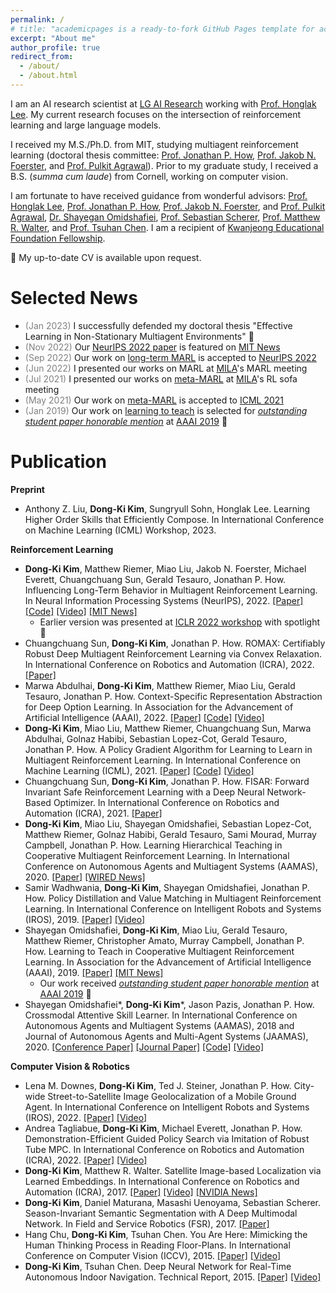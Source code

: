 ```yaml
---
permalink: /
# title: "academicpages is a ready-to-fork GitHub Pages template for academic personal websites"
excerpt: "About me"
author_profile: true
redirect_from:
  - /about/
  - /about.html
---
```

I am an AI research scientist at <a href="https://www.lgresearch.ai/" target="_blank">LG AI Research</a> working with <a href="https://scholar.google.com/citations?user=fmSHtE8AAAAJ&hl=en" target="_blank">Prof. Honglak Lee</a>. My current research focuses on the intersection of reinforcement learning and large language models.

I received my M.S./Ph.D. from MIT, studying multiagent reinforcement learning (doctoral thesis committee: <a href="https://scholar.google.com/citations?user=gX7rSCcAAAAJ&hl=en" target="_blank">Prof. Jonathan P. How</a>, <a href="https://www.jakobfoerster.com/" target="_blank">Prof. Jakob N. Foerster</a>, and <a href="http://people.csail.mit.edu/pulkitag/" target="_blank">Prof. Pulkit Agrawal</a>). Prior to my graduate study, I received a B.S. (*summa cum laude*) from Cornell, working on computer vision.

I am fortunate to have received guidance from wonderful advisors: <a href="https://scholar.google.com/citations?user=fmSHtE8AAAAJ&hl=en" target="_blank">Prof. Honglak Lee</a>, <a href="https://scholar.google.com/citations?user=gX7rSCcAAAAJ&hl=en" target="_blank">Prof. Jonathan P. How</a>, <a href="https://www.jakobfoerster.com/" target="_blank">Prof. Jakob N. Foerster</a>, and <a href="http://people.csail.mit.edu/pulkitag/" target="_blank">Prof. Pulkit Agrawal</a>, <a href="https://scholar.google.com/citations?user=nm5wMNUAAAAJ&hl=en" target="_blank">Dr. Shayegan Omidshafiei</a>, <a href="https://www.ri.cmu.edu/ri-faculty/sebastian-scherer/" target="_blank">Prof. Sebastian Scherer</a>, <a href="https://home.ttic.edu/~mwalter/" target="_blank">Prof. Matthew R. Walter</a>, and <a href="https://www.nus.edu.sg/about/management/chen-tsuhan" target="_blank">Prof. Tsuhan Chen</a>. I am a recipient of <a href="http://ikef.or.kr/page.php?id=intro/intro">Kwanjeong Educational Foundation Fellowship</a>.

&#129302; My up-to-date CV is available upon request.

Selected News
======
* <span style="color:gray">(Jan 2023)</span> I successfully defended my doctoral thesis "Effective Learning in Non-Stationary Multiagent Environments" &#127881;
* <span style="color:gray">(Nov 2022)</span> Our <a href="https://arxiv.org/pdf/2203.03535.pdf" target="_blank">NeurIPS 2022 paper</a> is featured on <a href="https://news.mit.edu/2022/multiagent-machine-learning-ai-1123" target="_blank">MIT News</a>
* <span style="color:gray">(Sep 2022)</span> Our work on <a href="https://arxiv.org/pdf/2203.03535.pdf" target="_blank">long-term MARL</a> is accepted to <a href="https://nips.cc/" target="_blank">NeurIPS 2022</a>
* <span style="color:gray">(Jun 2022)</span> I presented our works on MARL at <a href="https://mila.quebec/en/mila/" target="_blank">MILA</a>'s MARL meeting
* <span style="color:gray">(Jul 2021)</span> I presented our works on <a href="https://arxiv.org/pdf/2011.00382.pdf" target="_blank">meta-MARL</a> at <a href="https://mila.quebec/en/mila/" target="_blank">MILA</a>'s RL sofa meeting
* <span style="color:gray">(May 2021)</span> Our work on <a href="https://arxiv.org/pdf/2011.00382.pdf" target="_blank">meta-MARL</a> is accepted to <a href="https://icml.cc/Conferences/2021" target="_blank">ICML 2021</a>
* <span style="color:gray">(Jan 2019)</span> Our work on <a href="https://arxiv.org/abs/1805.07830" target="_blank">learning to teach</a> is selected for <a href="https://aaai.org/Awards/paper.php" target="_blank">*outstanding student paper honorable mention*</a> at <a href="https://aaai.org/Conferences/AAAI-19/" target="_blank">AAAI 2019</a> &#127881;

Publication
======
**Preprint**
* Anthony Z. Liu, **Dong-Ki Kim**, Sungryull Sohn, Honglak Lee. Learning Higher Order Skills that Efficiently Compose. In International Conference on Machine Learning (ICML) Workshop, 2023.


**Reinforcement Learning**
* **Dong-Ki Kim**, Matthew Riemer, Miao Liu, Jakob N. Foerster, Michael Everett, Chuangchuang Sun, Gerald Tesauro, Jonathan P. How. Influencing Long-Term Behavior in Multiagent Reinforcement Learning. In Neural Information Processing Systems (NeurIPS), 2022. <a href="https://arxiv.org/pdf/2203.03535.pdf" target="_blank">[Paper]</a> <a href="https://github.com/dkkim93/further">[Code]</a> <a href="https://sites.google.com/view/further-marl" target="_blank">[Video]</a> <a href="https://news.mit.edu/2022/multiagent-machine-learning-ai-1123" target="_blank">[MIT News]</a>
  * Earlier version was presented at <a href="https://www.gamificationmas.com/" target="_blank">ICLR 2022 workshop</a> with spotlight &#127881;
* Chuangchuang Sun, **Dong-Ki Kim**, Jonathan P. How. ROMAX: Certifiably Robust Deep Multiagent Reinforcement Learning via Convex Relaxation. In International Conference on Robotics and Automation (ICRA), 2022. <a href="https://arxiv.org/pdf/2109.06795.pdf" target="_blank">[Paper]</a>
* Marwa Abdulhai, **Dong-Ki Kim**, Matthew Riemer, Miao Liu, Gerald Tesauro, Jonathan P. How. Context-Specific Representation Abstraction for Deep Option Learning. In Association for the Advancement of Artificial Intelligence (AAAI), 2022. <a href="https://arxiv.org/pdf/2109.09876.pdf" target="_blank">[Paper]</a> <a href="https://github.com/cradol/cradol" target="_blank">[Code]</a> <a href="https://sites.google.com/view/cradol/home" target="_blank">[Video]</a>
* **Dong-Ki Kim**, Miao Liu, Matthew Riemer, Chuangchuang Sun, Marwa Abdulhai, Golnaz Habibi, Sebastian Lopez-Cot, Gerald Tesauro, Jonathan P. How. A Policy Gradient Algorithm for Learning to Learn in Multiagent Reinforcement Learning. In International Conference on Machine Learning (ICML), 2021. <a href="https://arxiv.org/pdf/2011.00382.pdf" target="_blank">[Paper]</a> <a href="https://github.com/dkkim93/meta-mapg" target="_blank">[Code]</a> <a href="https://sites.google.com/view/meta-mapg/home" target="_blank">[Video]</a>
* Chuangchuang Sun, **Dong-Ki Kim**, Jonathan P. How. FISAR: Forward Invariant Safe Reinforcement Learning with a Deep Neural Network-Based Optimizer. In International Conference on Robotics and Automation (ICRA), 2021. <a href="https://arxiv.org/pdf/2006.11419.pdf" target="_blank">[Paper]</a>
* **Dong-Ki Kim**, Miao Liu, Shayegan Omidshafiei, Sebastian Lopez-Cot, Matthew Riemer, Golnaz Habibi, Gerald Tesauro, Sami Mourad, Murray Campbell, Jonathan P. How. Learning Hierarchical Teaching in Cooperative Multiagent Reinforcement Learning. In International Conference on Autonomous Agents and Multiagent Systems (AAMAS), 2020. <a href="https://arxiv.org/pdf/1903.03216.pdf" target="_blank">[Paper]</a> <a href="https://www.wired.com/brandlab/2019/06/robotic-future-bots-operate-together-learn/" target="_blank">[WIRED News]</a>
* Samir Wadhwania, **Dong-Ki Kim**, Shayegan Omidshafiei, Jonathan P. How. Policy Distillation and Value Matching in Multiagent Reinforcement Learning. In International Conference on Intelligent Robots and Systems (IROS), 2019. <a href="https://arxiv.org/pdf/1903.06592.pdf" target="_blank">[Paper]</a> <a href="https://www.youtube.com/watch?v=KWdXctJauwI&feature=youtu.be&ab_channel=DongKiKim" target="_blank">[Video]</a>
* Shayegan Omidshafiei, **Dong-Ki Kim**, Miao Liu, Gerald Tesauro, Matthew Riemer, Christopher Amato, Murray Campbell, Jonathan P. How. Learning to Teach in Cooperative Multiagent Reinforcement Learning. In Association for the Advancement of Artificial Intelligence (AAAI), 2019. <a href="https://arxiv.org/pdf/1805.07830.pdf" target="_blank">[Paper]</a> <a href="https://news.mit.edu/2019/learning-to-teach-to-speed-up-learning-0129" target="_blank">[MIT News]</a>
  * Our work received <a href="https://aaai.org/Awards/paper.php" target="_blank">*outstanding student paper honorable mention*</a> at <a href="https://aaai.org/Conferences/AAAI-19/" target="_blank">AAAI 2019</a> &#127881;
* Shayegan Omidshafiei&#42;, **Dong-Ki Kim**&#42;, Jason Pazis, Jonathan P. How. Crossmodal Attentive Skill Learner. In International Conference on Autonomous Agents and Multiagent Systems (AAMAS), 2018 and Journal of Autonomous Agents and Multi-Agent Systems (JAAMAS), 2020. <a href="https://arxiv.org/pdf/1711.10314.pdf" target="_blank">[Conference Paper]</a> <a href="https://link.springer.com/article/10.1007/s10458-019-09439-5" target="_blank">[Journal Paper]</a> <a href="https://github.com/shayegano/CASL" target="_blank">[Code]</a> <a href="https://www.youtube.com/watch?v=pj8tva5YayA&ab_channel=ShayeganOmidshafiei" target="_blank">[Video]</a>

**Computer Vision & Robotics**
* Lena M. Downes, **Dong-Ki Kim**, Ted J. Steiner, Jonathan P. How. City-wide Street-to-Satellite Image Geolocalization of a Mobile Ground Agent. In International Conference on Intelligent Robots and Systems (IROS), 2022. <a href="https://arxiv.org/pdf/2203.05612.pdf" target="_blank">[Paper]</a> <a href="https://www.youtube.com/watch?v=06MOR0ozQeI&feature=youtu.be&ab_channel=LenaDownes" target="_blank">[Video]</a>
* Andrea Tagliabue, **Dong-Ki Kim**, Michael Everett, Jonathan P. How. Demonstration-Efficient Guided Policy Search via Imitation of Robust Tube MPC. In International Conference on Robotics and Automation (ICRA), 2022. <a href="https://arxiv.org/pdf/2109.09910.pdf" target="_blank">[Paper]</a> <a href="https://www.youtube.com/watch?v=idRxALlYHu8&ab_channel=AerospaceControlsLab" target="_blank">[Video]</a>
* **Dong-Ki Kim**, Matthew R. Walter. Satellite Image-based Localization via Learned Embeddings. In International Conference on Robotics and Automation (ICRA), 2017. <a href="https://arxiv.org/pdf/1704.01133.pdf" target="_blank">[Paper]</a> <a href="https://www.youtube.com/watch?v=58K1-0WpGNs&ab_channel=DongKiKim" target="_blank">[Video]</a> <a href="https://developer.nvidia.com/blog/satellite-images-help-track-a-vehicle/" target="_blank">[NVIDIA News]</a>
* **Dong-Ki Kim**, Daniel Maturana, Masashi Uenoyama, Sebastian Scherer. Season-Invariant Semantic Segmentation with A Deep Multimodal Network. In Field and Service Robotics (FSR), 2017. <a href="http://www.fsr.ethz.ch/papers/FSR_2017_paper_23.pdf" target="_blank">[Paper]</a>
* Hang Chu, **Dong-Ki Kim**, Tsuhan Chen. You Are Here: Mimicking the Human Thinking Process in Reading Floor-Plans. In International Conference on Computer Vision (ICCV), 2015. <a href="http://chenlab.ece.cornell.edu/people/Hang/publications/Hang_ICCV15.pdf" target="_blank">[Paper]</a> <a href="https://vimeo.com/142409054" target="_blank">[Video]</a>
* **Dong-Ki Kim**, Tsuhan Chen. Deep Neural Network for Real-Time Autonomous Indoor Navigation. Technical Report, 2015. <a href="https://arxiv.org/pdf/1511.04668.pdf" target="_blank">[Paper]</a> <a href="https://youtu.be/2Y08GRYnC3U" target="_blank">[Video]</a>
